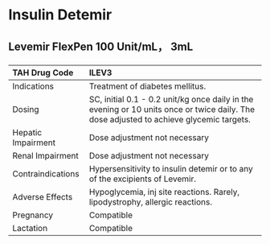 # Insulin Detemir

## Levemir FlexPen 100 Unit/mL， 3mL

##### 

| TAH Drug Code      | ILEV3                                                                                                                                   |
|:-------------------|:----------------------------------------------------------------------------------------------------------------------------------------|
| Indications        | Treatment of diabetes mellitus.                                                                                                         |
| Dosing             | SC, initial 0.1 - 0.2 unit/kg once daily in the evening or 10 units once or twice daily. The dose adjusted to achieve glycemic targets. |
| Hepatic Impairment | Dose adjustment not necessary                                                                                                           |
| Renal Impairment   | Dose adjustment not necessary                                                                                                           |
| Contraindications  | Hypersensitivity to insulin detemir or to any of the excipients of Levemir.                                                             |
| Adverse Effects    | Hypoglycemia, inj site reactions. Rarely, lipodystrophy, allergic reactions.                                                            |
| Pregnancy          | Compatible                                                                                                                              |
| Lactation          | Compatible                                                                                                                              |

